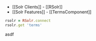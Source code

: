 * [[Solr Clients]] - [[RSolr]]
* [[Solr Features]] - [[TermsComponent]]

```ruby
rsolr = RSolr.connect
rsolr.get 'terms'
```

asdf